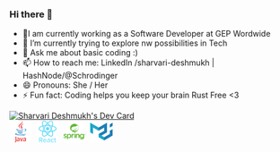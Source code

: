 ### Hi there 👋

- 🔭I am currently working as a Software Developer at GEP Wordwide
- 🌱 I’m currently trying to explore nw possibilities in Tech
- 💬 Ask me about basic coding :)
- 📫 How to reach me: LinkedIn /sharvari-deshmukh | HashNode/@Schrodinger
- 😄 Pronouns: She / Her
- ⚡ Fun fact: Coding helps you keep your brain Rust Free <3
<a href="https://app.daily.dev/Schrodinger">
  <img src="https://api.daily.dev/devcards/1077b6d6cca1455e8b1baaa5cb1b2c86.png?r=kgh" width="200" alt="Sharvari Deshmukh's Dev Card"/>
</a>
<div>
  <img src="https://github.com/devicons/devicon/blob/master/icons/java/java-original-wordmark.svg" title="Java" alt="Java" width="40" height="40"/>&nbsp;
  <img src="https://github.com/devicons/devicon/blob/master/icons/react/react-original-wordmark.svg" title="React" alt="React" width="40" height="40"/>&nbsp;
  <img src="https://github.com/devicons/devicon/blob/master/icons/spring/spring-original-wordmark.svg" title="cSharp" alt="Spring" width="40" height="40"/>&nbsp;
  <img src="https://github.com/devicons/devicon/blob/master/icons/materialui/materialui-original.svg" title="angular js" alt="Material UI" width="40" height="40"/>&nbsp;
</div>
